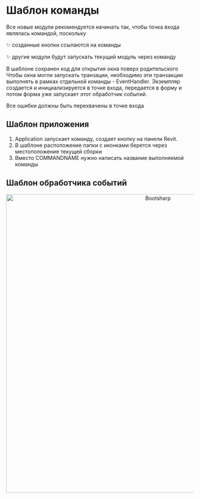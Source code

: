 ﻿

# Шаблон команды

Все новые модули рекомендуется начинать так, чтобы точка входа являлась командой, поскольку

✨ созданные кнопки ссылаются на команды

✨ другие модули будут запускать текущий модуль через команду

В шаблоне сохранен код для открытия окна поверх родительского
Чтобы окна могли запускать транзации, необходимо эти транзакции выполнять в рамках отдельной команды - EventHandler. 
Экземпляр создается и инициализируется в точке входа, передается в форму и потом форма уже запускает этот обработчик событий.

Все ошибки должны быть перехвачены в точке входа

## Шаблон приложения

1. Application запускает команду, создает кнопку на панели Revit. 
2. В шаблоне расположение папки с иконками берется через местоположение текущей сборки
3. Вместо COMMANDNAME нужно написать название выполняемой команды


## Шаблон обработчика событий

<p align="center">
  <a href="https://thebuildingcoder.typepad.com/blog/2012/11/drive-revit-through-a-wcf-service.html" target="_blank" rel="noopener noreferrer">
    <img width="800" src="https://thebuildingcoder.typepad.com/.a/6a00e553e168978833017d3d2b59d7970c-800wi" alt="Bootsharp">
  </a>
</p>
